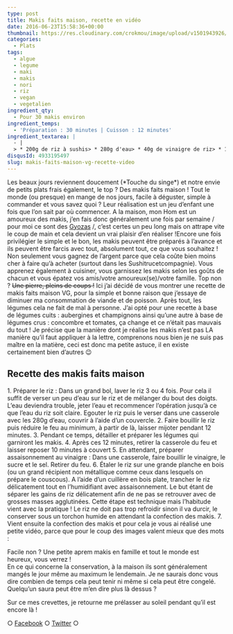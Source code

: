 ```yaml
---
type: post
title: Makis faits maison, recette en vidéo
date: 2016-06-23T15:58:36+00:00
thumbnail: https://res.cloudinary.com/crokmou/image/upload/v1501943926/makis-vg-crokmou-blog-culinaire.jpg
categories: 
  - Plats
tags: 
  - algue
  - legume
  - maki
  - makis
  - nori
  - riz
  - vegan
  - vegetalien
ingredient_qty: 
  - Pour 30 makis environ
ingredient_temps: 
  - 'Préparation : 30 minutes | Cuisson : 12 minutes'
ingredient_textarea: |
  - |
  > * 200g de riz à sushis> * 280g d'eau> * 40g de vinaigre de riz> * 15g de sucre> * 1g de sel> * feuilles de nori> * graines (sésame, pavot...)> * légumes frais au choix> * légumes crus au choix
disqusId: 4933195497
slug: makis-faits-maison-vg-recette-video
---
```


Les beaux jours reviennent doucement (\*Touche du singe\*) et notre envie de petits plats frais également, le top ? Des makis faits maison ! Tout le monde (ou presque) en mange de nos jours, facile à déguster, simple à commander et vous savez quoi ? Leur réalisation est un jeu d’enfant une fois que l’on sait par où commencer. A la maison, mon Hom est un amoureux des makis, j’en fais donc généralement une fois par semaine / pour moi ce sont des [Gyozas](http://www.crokmou.com/2015/08/gyoza-au-porc-maison) /, c’est certes un peu long mais on attrape vite le coup de main et cela devient un vrai plaisir d’en réaliser !Encore une fois privilégier le simple et le bon, les makis peuvent être préparés à l’avance et ils peuvent être farcis avec tout, absolument tout, ce que vous souhaitez ! Non seulement vous gagnez de l’argent parce que cela coûte bien moins cher à faire qu’à acheter (surtout dans les Sushitrucetcompagnie). Vous apprenez également à cuisiner, vous garnissez les makis selon les goûts de chacun et vous épatez vos amis/votre amoureux(se)/votre famille. Top non ? <del>Une pierre, pleins de coups !</del> Ici j’ai décidé de vous montrer une recette de makis faits maison VG, pour la simple et bonne raison que j’essaye de diminuer ma consommation de viande et de poisson. Après tout, les légumes cela ne fait de mal à personne. J’ai opté pour une recette à base de légumes cuits : aubergines et champignons ainsi qu’une autre à base de légumes crus : concombre et tomates, ça change et ce n’était pas mauvais du tout ! Je précise que la manière dont je réalise les makis n’est pas LA manière qu’il faut appliquer à la lettre, comprenons nous bien je ne suis pas maître en la matière, ceci est donc ma petite astuce, il en existe certainement bien d’autres 😉  

## **Recette des makis faits maison**

1\. Préparer le riz : Dans un grand bol, laver le riz 3 ou 4 fois. Pour cela il suffit de verser un peu d’eau sur le riz et de mélanger du bout des doigts. L’eau deviendra trouble, jeter l’eau et recommencer l’opération jusqu’à ce que l’eau du riz soit claire. Egouter le riz puis le verser dans une casserole avec les 280g d’eau, couvrir à l’aide d’un couvercle. 2\. Faire bouillir le riz puis réduire le feu au minimum, à partir de là, laisser mijoter pendant 12 minutes. 3\. Pendant ce temps, détailler et préparer les légumes qui garniront les makis. 4\. Après ces 12 minutes, retirer la casserole du feu et laisser reposer 10 minutes à couvert 5\. En attendant, préparer assaisonnement au vinaigre : Dans une casserole, faire bouillir le vinaigre, le sucre et le sel. Retirer du feu. 6\. Étaler le riz sur une grande planche en bois (ou un grand récipient non métallique comme ceux dans lesquels on prépare le couscous). A l’aide d’un cuillère en bois plate, trancher le riz délicatement tout en l’humidifiant avec assaisonnement. Le but étant de séparer les gains de riz délicatement afin de ne pas se retrouver avec de grosses masses agglutinées. Cette étape est technique mais l’habitude vient avec la pratique ! Le riz ne doit pas trop refroidir sinon il va durcir, le conserver sous un torchon humide en attendant la confection des makis. 7\. Vient ensuite la confection des makis et pour cela je vous ai réalisé une petite vidéo, parce que pour le coup des images valent mieux que des mots :  

Facile non ? Une petite aprem makis en famille et tout le monde est heureux, vous verrez !  
En ce qui concerne la conservation, à la maison ils sont généralement mangés le jour même au maximum le lendemain. Je ne saurais donc vous dire combien de temps cela peut tenir ni même si cela peut être congelé. Quelqu’un saura peut être m’en dire plus là dessus ?

Sur ce mes crevettes, je retourne me prélasser au soleil pendant qu’il est encore là !

○ [Facebook](https://www.facebook.com/crokmou.blog) ○ [Twitter](https://twitter.com/Crokmou) ○